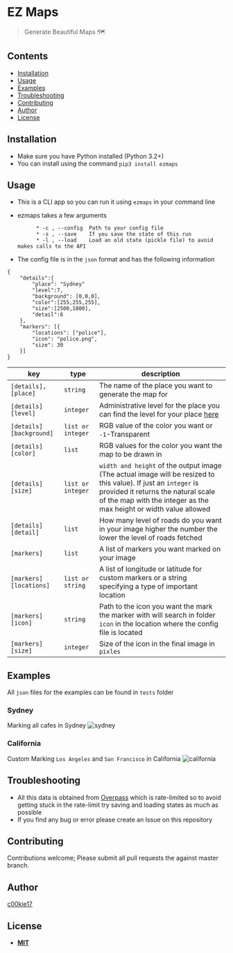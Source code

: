 # EZ Maps
> Generate Beautiful Maps 🗺

## Contents
- [Installation](#install)
- [Usage](#use)
- [Examples](#exam)
- [Troubleshooting](#tb)
- [Contributing](#cb)
- [Author](#author)
- [License](#ls)

<a name="install"></a>
## Installation
* Make sure you have Python installed (Python 3.2+)
* You can install using the command `pip3 install ezmaps`

<a name="use"></a>
## Usage
*  This is a CLI app so you can run it using `ezmaps` in your command line
* ezmaps takes a few arguments

			* -c , --config  Path to your config file
			* -s , --save    If you save the state of this run
			* -l , --load	 Load an old state (pickle file) to avoid makes calls to the API

* The config file is in the `json` format and has the following information
````
{
	"details":{
		"place": "Sydney"
		"level":7,
		"background": [0,0,0],
	    "color":[255,255,255],
	    "size":[2500,1800],
		"detail":6
	},
	"markers": [{
		"locations": ["police"],
		"icon": "police.png",
		"size": 30
	}]
}
````

|key|type|description|
|----|----|----|
|`[details],[place]`|`string`| The name of the place you want to generate the map for
|`[details][level]`|`integer`|Administrative level for the place you can find the level for your place [here]([https://wiki.openstreetmap.org/wiki/Tag:boundary%3Dadministrative#10_admin_level_values_for_specific_countries](https://wiki.openstreetmap.org/wiki/Tag:boundary%3Dadministrative#10_admin_level_values_for_specific_countries))
|`[details][background]`|`list or integer`|RGB value of the color you want or `-1`-Transparent
|`[details][color]`|`list`|RGB values for the color you want the map to be drawn in
|`[details][size]`|`list or integer`|`width and height` of the output image (The actual image will be resized to this value). If just an `integer` is provided it returns the natural scale of the map with the integer as the max height or width value allowed
|`[details][detail]`|`list`|How many level of roads do you want in your image higher the number the lower the level of roads fetched
|`[markers]`|`list`|A list of markers you want marked on your image
|`[markers][locations]`|`list or string`|A list of longitude or latitude for custom markers or a string specifying a type of important location
|`[markers][icon]`|`string`|Path to the icon you want the mark the marker with will search in folder `icon` in the location where the config file is located
|`[markers][size]`|`integer`|Size of the icon in the final image in `pixles`

<a name="exam"></a>
## Examples
All `json` files for the examples can be found in `tests` folder

### Sydney
Marking all cafes in Sydney
![sydney](https://user-images.githubusercontent.com/10531093/73243416-74afc980-41cd-11ea-8a28-d0aace2914c1.png)


### California
Custom Marking `Los Angeles` and `San Francisco` in California
![california](https://user-images.githubusercontent.com/10531093/73245150-9448f100-41d1-11ea-9da7-dc6b30258cf5.png)


<a name="tb"></a>
## Troubleshooting

- All this data is obtained from [Overpass]([https://wiki.openstreetmap.org/wiki/Overpass_API](https://wiki.openstreetmap.org/wiki/Overpass_API)) which is rate-limited so to avoid getting stuck in the rate-limit try saving and loading states as much as possible
-  If you find any bug or error please create an Issue on this repository


<a name="cb"></a>
## Contributing
Contributions welcome;
Please submit all pull requests the against master branch.

<a name="auth"></a>
## Author
[c00kie17]([https://github.com/c00kie17](https://github.com/c00kie17))

<a name="ls"></a>
## License
 - [**MIT**](http://opensource.org/licenses/MIT)


